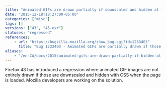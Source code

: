 ```yaml
---
title: "Animated GIFs are drawn partially if downscaled and hidden at first"
date: "2015-12-18T18:27:00-05:00"
categories: ["misc"]
tags: []
versions: ["43", "45-esr"]
statuses: "regressed"
references:
    - url: "https://bugzilla.mozilla.org/show_bug.cgi?id=1233403"
      title: "Bug 1233403 - Animated GIFs are partially drawn if those are hidden at first"
aliases:
    - "/en-CA/docs/2015/animated-gifs-are-drawn-partially-if-hidden-at-first/"
---
```

Firefox 43 has introduced a regression where animated GIF images are not entirely drawn if those are downscaled and hidden with CSS when the page is loaded. Mozilla developers are working on the solution.
